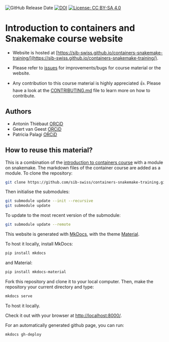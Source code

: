 ![GitHub Release Date](https://img.shields.io/github/release-date/sib-swiss/containers-snakemake-training)
[![DOI](https://zenodo.org/badge/331890430.svg)](https://zenodo.org/badge/latestdoi/331890430)
[![License: CC BY-SA 4.0](https://img.shields.io/badge/License-CC_BY--SA_4.0-lightgrey.svg)](https://creativecommons.org/licenses/by-sa/4.0/)

# Introduction to containers and Snakemake course website

* Website is hosted at [https://sib-swiss.github.io/containers-snakemake-training/](https://sib-swiss.github.io/containers-snakemake-training/).

* Please refer to [issues](https://github.com/sib-swiss/containers-snakemake-training/issues) for improvements/bugs for course material or the website.

* Any contribution to this course material is highly appreciated :+1:. Please have a look at the [CONTRIBUTING.md](CONTRIBUTING.md) file to learn more on how to contribute.

## Authors

- Antonin Thiébaut [ORCiD](https://orcid.org/0000-0002-7587-5587)
- Geert van Geest [ORCiD](https://orcid.org/0000-0002-1561-078X)
- Patricia Palagi [ORCiD](https://orcid.org/0000-0001-9062-6303)

## How to reuse this material?

This is a combination of the [introduction to containers course](https://github.com/sib-swiss/containers-introduction-training) with a module on snakemake. The markdown files of the container course are added as a module. To clone the repository:

```bash
git clone https://github.com/sib-swiss/containers-snakemake-training.git
```

Then initialise the submodules:

```bash
git submodule update --init --recursive
git submodule update 
```

To update to the most recent version of the submodule: 

```bash
git submodule update --remote
```

This website is generated with [MkDocs](https://www.mkdocs.org/), with the theme [Material](https://squidfunk.github.io/mkdocs-material/).

To host it locally, install MkDocs:
```bash
pip install mkdocs
```

and Material:
```bash
pip install mkdocs-material
```

Fork this repository and clone it to your local computer. Then, make the repository your current directory and type:

```bash
mkdocs serve
```

To host it locally.

Check it out with your browser at [http://localhost:8000/](http://localhost:8000/).

For an automatically generated github page, you can run:

```sh
mkdocs gh-deploy
```
